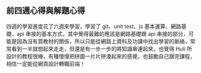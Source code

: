 ## 前四週心得與解題心得

四週的學習進度花了六週來學習，學習了 git、unit test、js 基本運算、網路基礎、api 串接的基本方式，其中覺得最難的應該是網路基礎跟 api 串接的部分，可能是因為沒有買教材的關係，所以只能從網路上資料及功課中找出學習的脈絡，常常看到一半就想起來走走，但還是有一步一步的將知識串連起來，也覺得 Huli 所設計的教程很棒，有種慢慢把拼圖一片片拼湊起來的感覺，也鼓勵自己跟完課程，相信一定能從網頁設計轉職前端！
